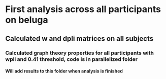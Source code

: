 # First analysis across all participants on beluga  
## Calculated w and dpli matrices on all subjects  
### Calculated graph theory properties for all participants with wpli and 0.41 threshold, code is in parallelized folder  
#### Will add results to this folder when analysis is finished  
